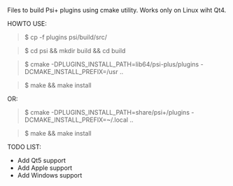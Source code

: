 Files to build Psi+ plugins using cmake utility.
Works only on Linux wiht Qt4.

HOWTO USE:

> $ cp -f plugins psi/build/src/

> $ cd psi && mkdir build && cd build

> $ cmake -DPLUGINS_INSTALL_PATH=lib64/psi-plus/plugins -DCMAKE_INSTALL_PREFIX=/usr ..

> $ make && make install


OR:

> $ cmake -DPLUGINS_INSTALL_PATH=share/psi+/plugins -DCMAKE_INSTALL_PREFIX=~/.local ..

> $ make && make install


TODO LIST:
- Add Qt5 support
- Add Apple support
- Add Windows support
